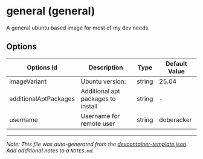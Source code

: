 
# general (general)

A general ubuntu based image for most of my dev needs.

## Options

| Options Id | Description | Type | Default Value |
|-----|-----|-----|-----|
| imageVariant | Ubuntu version: | string | 25.04 |
| additionalAptPackages | Additional apt packages to install | string | - |
| username | Username for remote user | string | doberacker |



---

_Note: This file was auto-generated from the [devcontainer-template.json](https://github.com/Oberacda/devcontainer-templates/blob/main/src/general/devcontainer-template.json).  Add additional notes to a `NOTES.md`._
